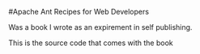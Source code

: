 #Apache Ant Recipes for Web Developers

Was a book I wrote as an expirement in self publishing.

This is the source code that comes with the book
